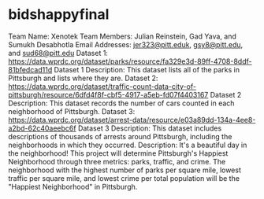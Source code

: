 # bidshappyfinal

Team Name: Xenotek
Team Members: Julian Reinstein, Gad Yava, and Sumukh Desabhotla
Email Addresses: jer323@pitt.eduk, gsy8@pitt.edu, and sud68@pitt.edu
Dataset 1: https://data.wprdc.org/dataset/parks/resource/fa329e3d-89ff-4708-8ddf-81bfedcad11d
Dataset 1 Description: This dataset lists all of the parks in Pittsburgh and lists where they are.
Dataset 2: https://data.wprdc.org/dataset/traffic-count-data-city-of-pittsburgh/resource/6dfd4f8f-cbf5-4917-a5eb-fd07f4403167
Dataset 2 Description: This dataset records the number of cars counted in each neighborhood of Pittsburgh.
Dataset 3: https://data.wprdc.org/dataset/arrest-data/resource/e03a89dd-134a-4ee8-a2bd-62c40aeebc6f
Dataset 3 Description: This dataset includes descriptions of thousands of arrests around Pittsburgh, including the neighborhoods in which they occurred.
Description: It's a beautiful day in the neighborhood! This project will determine Pittsburgh's Happiest Neighborhood through three metrics: parks, traffic, and crime. The neighborhood with the highest number of parks per square mile, lowest traffic per square mile, and lowest crime per total population will be the "Happiest Neighborhood" in Pittsburgh.
